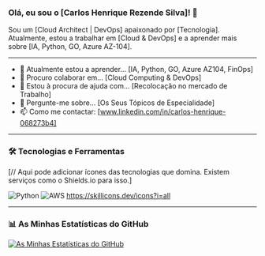 ### Olá, eu sou o [Carlos Henrique Rezende Silva]! 👋

Sou um [Cloud Architect | DevOps] apaixonado por [Tecnologia]. Atualmente, estou a trabalhar em [Cloud & DevOps] e a aprender mais sobre [IA, Python, GO, Azure AZ-104].

---

- 🌱 Atualmente estou a aprender... [IA, Python, GO, Azure AZ104, FinOps]
- 👯 Procuro colaborar em... [Cloud Computing & DevOps]
- 🤔 Estou à procura de ajuda com... [Recolocação no mercado de Trabalho]
- 💬 Pergunte-me sobre... [Os Seus Tópicos de Especialidade]
- 📫 Como me contactar: [www.linkedin.com/in/carlos-henrique-068273b4]


---

### 🛠️ Tecnologias e Ferramentas

[// Aqui pode adicionar ícones das tecnologias que domina. Existem serviços como o Shields.io para isso.]

![Python](https://img.shields.io/badge/Python-3776AB?style=for-the-badge&logo=python&logoColor=white)
![AWS](https://img.shields.io/badge/AWS-232F3E?style=for-the-badge&logo=amazon-aws&logoColor=white)
https://skillicons.dev/icons?i=all

---

### 📊 As Minhas Estatísticas do GitHub

[![As Minhas Estatísticas do GitHub](https://github-readme-stats.vercel.app/api?username=SEU-NOME-DE-UTILIZADOR&show_icons=true&theme=radical)](https://github.com/anuraghazra/github-readme-stats)

